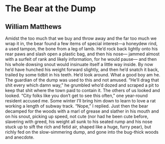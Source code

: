 # The Bear at the Dump
## William Matthews
Amidst the too much that we buy and throw
away and the far too much we wrap it in,
the bear found a few items of special
interest—a honeydew rind, a used tampon,
the bone from a leg of lamb. He’d rock back
lightly onto his rear paws and slash
open a plastic bag, and then his nose—
jammed almost with a surfeit of rank
and likely information, for he would pause—
and then his whole dowsing snout would
insinuate itself a little way
inside. By now he’d have hunched his weight
forward slightly, and then he’d snatch it back,
trailed by some tidbit in his teeth. He’d look
around. What a good boy am he.
The guardian of the dump was used
to this and not amused. “He’ll drag that shit
every which damn way,” he grumbled
who’d dozed and scraped a pit to keep that shit
where the town paid to contain it.
The others of us looked and looked. “City
folks like you don’t get to see this often,”
one year-round resident accused me.
Some winter I’ll bring him down to learn
to love a rat working a length of subway
track. “Nope,” I replied. Just then the bear
decamped for the woods with a marl of grease
and slather in his mouth and on his snout,
picking up speed, not cute (nor had he been
cute before, slavering with greed, his weight
all sunk to his seated rump and his nose stuck
up to sift the rich and fetid air, shaped
like a huge, furry pear), but richly
fed on the slow-simmering dump, and gone
into the bug-thick woods and anecdote.